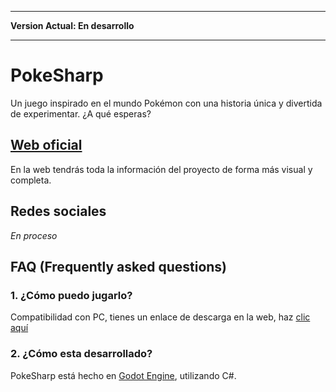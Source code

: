 <hr>
 <b>Version Actual: En desarrollo</b>
<hr>

# PokeSharp
Un juego inspirado en el mundo Pokémon con una historia única y divertida de experimentar. ¿A qué esperas?

## [Web oficial](https://github.com/Maek0s/PokeSharpWeb)
En la web tendrás toda la información del proyecto de forma más visual y completa.

## Redes sociales
_En proceso_

## FAQ (Frequently asked questions) 

### 1. ¿Cómo puedo jugarlo?
Compatibilidad con PC, tienes un enlace de descarga en la web, haz [clic aquí](pendiente)

### 2. ¿Cómo esta desarrollado?

PokeSharp está hecho en [Godot Engine](https://godotengine.org/), utilizando C#. 
